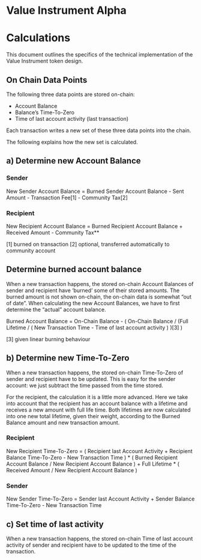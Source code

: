 # Value Instrument Alpha

# Calculations

This document outlines the specifics of the technical implementation of the Value Instrument token design.

## On Chain Data Points

The following three data points are stored on-chain:

- Account Balance
- Balance’s Time-To-Zero
- Time of last account activity (last transaction)

Each transaction writes a new set of these three data points into the chain.

The following explains how the new set is calculated.


## a) Determine new Account Balance

### Sender

New Sender Account Balance = Burned Sender Account Balance - Sent Amount - Transaction Fee[1] - Community Tax[2]

### Recipient

New Recipient Account Balance = Burned Recipient Account Balance + Received Amount - Community Tax**

[1] burned on transaction
[2] optional, transferred automatically to community account

## Determine burned account balance

When a new transaction happens, the stored on-chain Account Balances of sender and recipient have ‘burned’ some of their stored amounts. The burned amount is not shown on-chain, the on-chain data is somewhat “out of date”. When calculating the new Account Balances, we have to first determine the “actual” account balance.

Burned Account Balance = On-Chain Balance - ( On-Chain Balance /  (Full Lifetime / ( New Transaction Time - Time of last account activity ) )[3] )

[3] given linear burning behaviour


## b) Determine new Time-To-Zero

When a new transaction happens, the stored on-chain Time-To-Zero of sender and recipient have to be updated. This is easy for the sender account: we just subtract the time passed from the time stored.

For the recipient, the calculation it is a little more advanced. Here we take into account that the recipient has an account balance with a lifetime and receives a new amount with full life time. Both lifetimes are now calculated into one new total lifetime, given their weight, according to the Burned Balance amount and new transaction amount.

### Recipient

New Recipient Time-To-Zero = ( Recipient last Account Activity + Recipient Balance Time-To-Zero - New Transaction Time ) * ( Burned Recipient Account Balance / New Recipient Account Balance ) + Full Lifetime * ( Received Amount / New Recipient Account Balance )


### Sender

New Sender Time-To-Zero = Sender last Account Activity + Sender Balance Time-To-Zero - New Transaction Time


## c) Set time of last activity

When a new transaction happens, the stored on-chain Time of last account activity of sender and recipient have to be updated to the time of the transaction.

